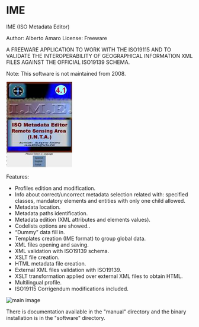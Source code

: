 # IME
IME (ISO Metadata Editor)

Author: Alberto Amaro
License: Freeware

A FREEWARE APPLICATION TO WORK WITH THE ISO19115 AND TO VALIDATE THE INTEROPERABILITY OF GEOGRAPHICAL INFORMATION XML FILES AGAINST THE OFFICIAL ISO19139 SCHEMA.

Note: This software is not maintained from 2008.

![splash image](/images/splash2.jpg)

Features:
 * Profiles edition and modification.
 * Info about correct/uncorrect metadata selection related with: specified classes, mandatory elements and  entities with only one child allowed.
 * Metadata location.
 * Metadata paths identification.
 * Metadata edition (XML attributes and elements values).
 * Codelists options are showed..
 * “Dummy” data fill in.
 * Templates creation (IME format) to group global data.
 * XML files opening and saving.
 * XML validation with ISO19139 schema.
 * XSLT file creation.
 * HTML metadata file creation.
 * External XML files validation with ISO19139.
 * XSLT transformation applied over external XML files to obtain HTML.
 * Multilingual profile.
 * ISO19115 Corrigendum modifications included.

![main image](/images/imagen2.jpg)

There is documentation available in the "manual" directory and the binary installation is in the "software" directory.
